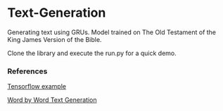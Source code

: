 # Text-Generation
Generating text using GRUs. Model trained on The Old Testament of the King James Version of the Bible.

Clone the library and execute the run.py for a quick demo.

<h3>References</h3>

[Tensorflow example](https://www.tensorflow.org/tutorials/sequences/text_generation)

[Word by Word Text Generation](https://www.kaggle.com/shivamb/beginners-guide-to-text-generation-using-lstms)
